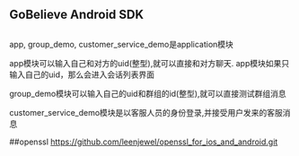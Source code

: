 GoBelieve Android SDK
-------------------

##
app, group_demo, customer_service_demo是application模块

app模块可以输入自己和对方的uid(整型),就可以直接和对方聊天.
app模块如果只输入自己的uid，那么会进入会话列表界面

group_demo模块可以输入自己的uid和群组的id(整型),就可以直接测试群组消息

customer_service_demo模块是以客服人员的身份登录,并接受用户发来的客服消息

##openssl
    https://github.com/leenjewel/openssl_for_ios_and_android.git
